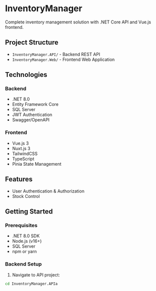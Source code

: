 # InventoryManager

Complete inventory management solution with .NET Core API and Vue.js frontend.

## Project Structure

- `InventoryManager.API/` - Backend REST API
- `InventoryManager.Web/` - Frontend Web Application

## Technologies

### Backend
- .NET 8.0
- Entity Framework Core
- SQL Server
- JWT Authentication
- Swagger/OpenAPI

### Frontend
- Vue.js 3
- Nuxt.js 3
- TailwindCSS
- TypeScript
- Pinia State Management

## Features

- User Authentication & Authorization
- Stock Control 

## Getting Started

### Prerequisites
- .NET 8.0 SDK
- Node.js (v16+)
- SQL Server
- npm or yarn

### Backend Setup

1. Navigate to API project:
```bash
cd InventoryManager.APIa